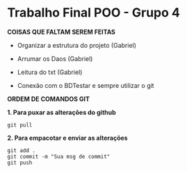 # Trabalho Final POO - Grupo 4

**COISAS QUE FALTAM SEREM FEITAS**

- Organizar a estrutura do projeto (Gabriel)

- Arrumar os Daos (Gabriel)
- Leitura do txt (Gabriel)
- Conexão com o BDTestar e sempre utilizar o git


**ORDEM DE COMANDOS GIT**

**1. Para puxar as alterações do github**
```
git pull
```

**2. Para empacotar e enviar as alterações**
```
git add .
git commit -m "Sua msg de commit"
git push
```
